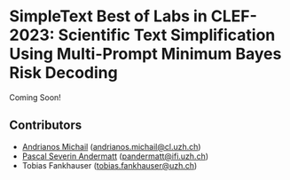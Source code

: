 # SimpleText Best of Labs in CLEF-2023: Scientific Text Simplification Using Multi-Prompt Minimum Bayes Risk Decoding

Coming Soon!

## Contributors

- [Andrianos Michail](https://www.cl.uzh.ch/de/about-us/people/team/compling/amichail.html) (andrianos.michail@cl.uzh.ch)
- [Pascal Severin Andermatt](https://www.ifi.uzh.ch/en/ddis/people/pandermatt.html) (pandermatt@ifi.uzh.ch)
- Tobias Fankhauser (tobias.fankhauser@uzh.ch)
